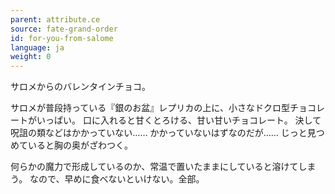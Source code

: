 ```yaml
---
parent: attribute.ce
source: fate-grand-order
id: for-you-from-salome
language: ja
weight: 0
---
```


サロメからのバレンタインチョコ。

サロメが普段持っている『銀のお盆』レプリカの上に、小さなドクロ型チョコレートがいっぱい。
口に入れると甘くとろける、甘い甘いチョコレート。
決して呪詛の類などはかかっていない……
かかっていないはずなのだが……
じっと見つめていると胸の奥がざわつく。

何らかの魔力で形成しているのか、常温で置いたままにしていると溶けてしまう。
なので、早めに食べないといけない。全部。
